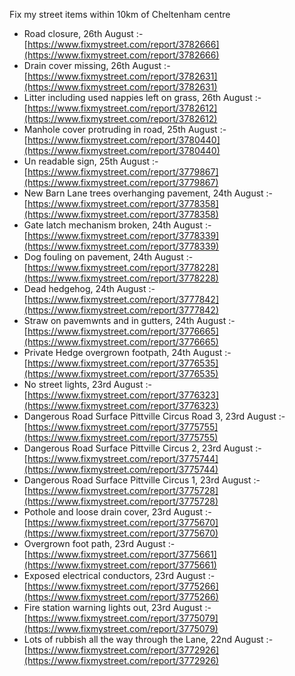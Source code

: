 Fix my street items within 10km of Cheltenham centre

<!-- fix_marker starts -->

- Road closure, 26th August :- [https://www.fixmystreet.com/report/3782666](https://www.fixmystreet.com/report/3782666)
- Drain cover missing, 26th August :- [https://www.fixmystreet.com/report/3782631](https://www.fixmystreet.com/report/3782631)
- Litter including used nappies left on grass, 26th August :- [https://www.fixmystreet.com/report/3782612](https://www.fixmystreet.com/report/3782612)
- Manhole cover protruding in road, 25th August :- [https://www.fixmystreet.com/report/3780440](https://www.fixmystreet.com/report/3780440)
- Un readable sign, 25th August :- [https://www.fixmystreet.com/report/3779867](https://www.fixmystreet.com/report/3779867)
- New Barn Lane trees overhanging pavement, 24th August :- [https://www.fixmystreet.com/report/3778358](https://www.fixmystreet.com/report/3778358)
- Gate latch mechanism broken, 24th August :- [https://www.fixmystreet.com/report/3778339](https://www.fixmystreet.com/report/3778339)
- Dog fouling on pavement, 24th August :- [https://www.fixmystreet.com/report/3778228](https://www.fixmystreet.com/report/3778228)
- Dead hedgehog, 24th August :- [https://www.fixmystreet.com/report/3777842](https://www.fixmystreet.com/report/3777842)
- Straw on pavemwnts and in gutters, 24th August :- [https://www.fixmystreet.com/report/3776665](https://www.fixmystreet.com/report/3776665)
- Private Hedge overgrown footpath, 24th August :- [https://www.fixmystreet.com/report/3776535](https://www.fixmystreet.com/report/3776535)
- No street lights, 23rd August :- [https://www.fixmystreet.com/report/3776323](https://www.fixmystreet.com/report/3776323)
- Dangerous Road Surface Pittville Circus Road 3, 23rd August :- [https://www.fixmystreet.com/report/3775755](https://www.fixmystreet.com/report/3775755)
- Dangerous Road Surface Pittville Circus 2, 23rd August :- [https://www.fixmystreet.com/report/3775744](https://www.fixmystreet.com/report/3775744)
- Dangerous Road Surface Pittville Circus 1, 23rd August :- [https://www.fixmystreet.com/report/3775728](https://www.fixmystreet.com/report/3775728)
- Pothole and loose drain cover, 23rd August :- [https://www.fixmystreet.com/report/3775670](https://www.fixmystreet.com/report/3775670)
- Overgrown foot path, 23rd August :- [https://www.fixmystreet.com/report/3775661](https://www.fixmystreet.com/report/3775661)
- Exposed electrical conductors, 23rd August :- [https://www.fixmystreet.com/report/3775266](https://www.fixmystreet.com/report/3775266)
- Fire station warning lights out, 23rd August :- [https://www.fixmystreet.com/report/3775079](https://www.fixmystreet.com/report/3775079)
- Lots of rubbish all the way through the Lane, 22nd August :- [https://www.fixmystreet.com/report/3772926](https://www.fixmystreet.com/report/3772926)

<!-- fix_marker ends -->
